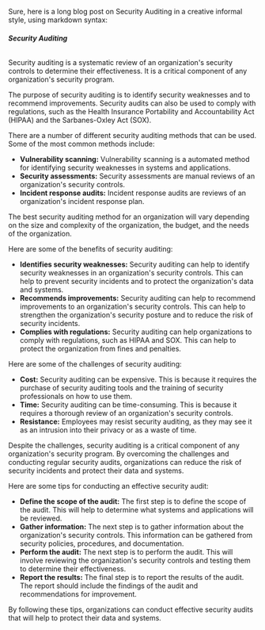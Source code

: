 Sure, here is a long blog post on Security Auditing in a creative informal style, using markdown syntax:

###### **Security Auditing**

Security auditing is a systematic review of an organization's security controls to determine their effectiveness. It is a critical component of any organization's security program.

The purpose of security auditing is to identify security weaknesses and to recommend improvements. Security audits can also be used to comply with regulations, such as the Health Insurance Portability and Accountability Act (HIPAA) and the Sarbanes-Oxley Act (SOX).

There are a number of different security auditing methods that can be used. Some of the most common methods include:

* **Vulnerability scanning:** Vulnerability scanning is a automated method for identifying security weaknesses in systems and applications.
* **Security assessments:** Security assessments are manual reviews of an organization's security controls.
* **Incident response audits:** Incident response audits are reviews of an organization's incident response plan.

The best security auditing method for an organization will vary depending on the size and complexity of the organization, the budget, and the needs of the organization.

Here are some of the benefits of security auditing:

* **Identifies security weaknesses:** Security auditing can help to identify security weaknesses in an organization's security controls. This can help to prevent security incidents and to protect the organization's data and systems.
* **Recommends improvements:** Security auditing can help to recommend improvements to an organization's security controls. This can help to strengthen the organization's security posture and to reduce the risk of security incidents.
* **Complies with regulations:** Security auditing can help organizations to comply with regulations, such as HIPAA and SOX. This can help to protect the organization from fines and penalties.

Here are some of the challenges of security auditing:

* **Cost:** Security auditing can be expensive. This is because it requires the purchase of security auditing tools and the training of security professionals on how to use them.
* **Time:** Security auditing can be time-consuming. This is because it requires a thorough review of an organization's security controls.
* **Resistance:** Employees may resist security auditing, as they may see it as an intrusion into their privacy or as a waste of time.

Despite the challenges, security auditing is a critical component of any organization's security program. By overcoming the challenges and conducting regular security audits, organizations can reduce the risk of security incidents and protect their data and systems.

Here are some tips for conducting an effective security audit:

* **Define the scope of the audit:** The first step is to define the scope of the audit. This will help to determine what systems and applications will be reviewed.
* **Gather information:** The next step is to gather information about the organization's security controls. This information can be gathered from security policies, procedures, and documentation.
* **Perform the audit:** The next step is to perform the audit. This will involve reviewing the organization's security controls and testing them to determine their effectiveness.
* **Report the results:** The final step is to report the results of the audit. The report should include the findings of the audit and recommendations for improvement.

By following these tips, organizations can conduct effective security audits that will help to protect their data and systems.